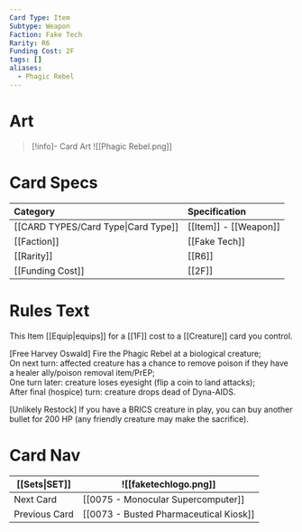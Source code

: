 ```yaml
---
Card Type: Item
Subtype: Weapon
Faction: Fake Tech
Rarity: R6
Funding Cost: 2F
tags: []
aliases:
  - Phagic Rebel
---
```

# Art

> [!info]- Card Art
> ![[Phagic Rebel.png]]

# Card Specs

| Category | Specification| 
| :--- | :--- |
| [[CARD TYPES/Card Type\|Card Type]] | [[Item]] - [[Weapon]] |  
| [[Faction]] | [[Fake Tech]] |  
| [[Rarity]] | [[R6]] |  
| [[Funding Cost]] | [[2F]] |  

# Rules Text  

This Item [[Equip|equips]] for a [[1F]] cost to a [[Creature]] card you control.  

[Free Harvey Oswald] Fire the Phagic Rebel at a biological creature;  
On next turn: affected creature has a chance to remove poison if they have a healer ally/poison removal item/PrEP;  
One turn later: creature loses eyesight (flip a coin to land attacks);  
After final (hospice) turn: creature drops dead of Dyna-AIDS.  

[Unlikely Restock] If you have a BRICS creature in play, you can buy another bullet for 200 HP (any friendly creature may make the sacrifice).  

# Card Nav

| [[Sets\|SET]]           | ![[faketechlogo.png]]          |
| ------------- | ------------------------------ |
| Next Card     | [[0075 - Monocular Supercomputer]] |
| Previous Card | [[0073 - Busted Pharmaceutical Kiosk]]         |


